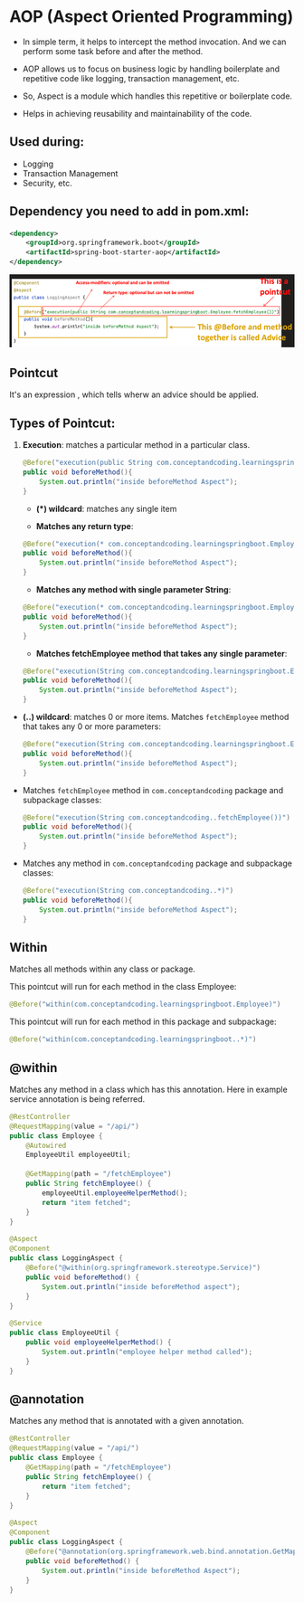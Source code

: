 # AOP (Aspect Oriented Programming)

- In simple term, it helps to intercept the method invocation. And we can perform some task before and after the method.

- AOP allows us to focus on business logic by handling boilerplate and repetitive code like logging, transaction management, etc.

- So, Aspect is a module which handles this repetitive or boilerplate code.

- Helps in achieving reusability and maintainability of the code.

## Used during:
- Logging
- Transaction Management
- Security, etc.

## Dependency you need to add in pom.xml:
```xml
<dependency>
    <groupId>org.springframework.boot</groupId>
    <artifactId>spring-boot-starter-aop</artifactId>
</dependency>
```
![](/images/aop.png)

##  Pointcut
It's an expression , which tells wherw an advice should be applied.

## Types of Pointcut:

1. **Execution**: matches a particular method in a particular class.
   ```java
   @Before("execution(public String com.conceptandcoding.learningspringboot.Employee.fetchEmployee())")
   public void beforeMethod(){
       System.out.println("inside beforeMethod Aspect");
   }
   ```

   - **(*) wildcard**: matches any single item

   - **Matches any return type**:
   ```java
   @Before("execution(* com.conceptandcoding.learningspringboot.Employee.fetchEmployee())")
   public void beforeMethod(){
       System.out.println("inside beforeMethod Aspect");
   }
   ```

   - **Matches any method with single parameter String**:
   ```java
   @Before("execution(* com.conceptandcoding.learningspringboot.Employee.*(String))")
   public void beforeMethod(){
       System.out.println("inside beforeMethod Aspect");
   }
   ```

   - **Matches fetchEmployee method that takes any single parameter**:
   ```java
   @Before("execution(String com.conceptandcoding.learningspringboot.Employee.fetchEmployee(*))")
   public void beforeMethod(){
       System.out.println("inside beforeMethod Aspect");
   }
   ```


- **(..) wildcard**: matches 0 or more items.
   Matches `fetchEmployee` method that takes any 0 or more parameters:
   ```java
   @Before("execution(String com.conceptandcoding.learningspringboot.Employee.fetchEmployee(..))")
   public void beforeMethod(){
       System.out.println("inside beforeMethod Aspect");
   }
   ```

-  Matches `fetchEmployee` method in `com.conceptandcoding` package and subpackage classes:
   ```java
   @Before("execution(String com.conceptandcoding..fetchEmployee())")
   public void beforeMethod(){
       System.out.println("inside beforeMethod Aspect");
   }
   ```

- Matches any method in `com.conceptandcoding` package and subpackage classes:
   ```java
   @Before("execution(String com.conceptandcoding..*)")
   public void beforeMethod(){
       System.out.println("inside beforeMethod Aspect");
   }
   ```

## Within
Matches all methods within any class or package.

This pointcut will run for each method in the class Employee:
```java
@Before("within(com.conceptandcoding.learningspringboot.Employee)")
```

This pointcut will run for each method in this package and subpackage:
```java
@Before("within(com.conceptandcoding.learningspringboot..*)")
```

## @within
Matches any method in a class which has this annotation. Here in example service annotation is being referred.

```java
@RestController
@RequestMapping(value = "/api/")
public class Employee {
    @Autowired
    EmployeeUtil employeeUtil;

    @GetMapping(path = "/fetchEmployee")
    public String fetchEmployee() {
        employeeUtil.employeeHelperMethod();
        return "item fetched";
    }
}
```

```java
@Aspect
@Component
public class LoggingAspect {
    @Before("@within(org.springframework.stereotype.Service)")
    public void beforeMethod() {
        System.out.println("inside beforeMethod aspect");
    }
}
```

```java
@Service
public class EmployeeUtil {
    public void employeeHelperMethod() {
        System.out.println("employee helper method called");
    }
}
```

## @annotation
Matches any method that is annotated with a given annotation.

```java
@RestController
@RequestMapping(value = "/api/")
public class Employee {
    @GetMapping(path = "/fetchEmployee")
    public String fetchEmployee() {
        return "item fetched";
    }
}
```

```java
@Aspect
@Component
public class LoggingAspect {
    @Before("@annotation(org.springframework.web.bind.annotation.GetMapping)")
    public void beforeMethod() {
        System.out.println("inside beforeMethod Aspect");
    }
}
```


